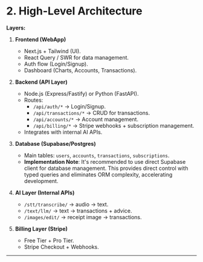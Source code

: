 # 2. High-Level Architecture
**Layers:**
1. **Frontend (WebApp)**
   - Next.js + Tailwind (UI).
   - React Query / SWR for data management.
   - Auth flow (Login/Signup).
   - Dashboard (Charts, Accounts, Transactions).

2. **Backend (API Layer)**
   - Node.js (Express/Fastify) or Python (FastAPI).
   - Routes:
     - `/api/auth/*` → Login/Signup.
     - `/api/transactions/*` → CRUD for transactions.
     - `/api/accounts/*` → Account management.
     - `/api/billing/*` → Stripe webhooks + subscription management.
   - Integrates with internal AI APIs.

3. **Database (Supabase/Postgres)**
   - Main tables: `users`, `accounts`, `transactions`, `subscriptions`.
   - **Implementation Note**: It's recommended to use direct Supabase client for database management. This provides direct control with typed queries and eliminates ORM complexity, accelerating development.

4. **AI Layer (Internal APIs)**
   - `/stt/transcribe/` → audio → text.
   - `/text/llm/` → text → transactions + advice.
   - `/images/edit/` → receipt image → transactions.

5. **Billing Layer (Stripe)**
   - Free Tier + Pro Tier.
   - Stripe Checkout + Webhooks.

---
